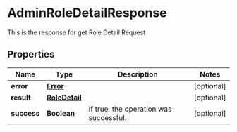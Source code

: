 

# AdminRoleDetailResponse

This is the response for get Role Detail Request
## Properties

Name | Type | Description | Notes
------------ | ------------- | ------------- | -------------
**error** | [**Error**](Error.md) |  |  [optional]
**result** | [**RoleDetail**](RoleDetail.md) |  |  [optional]
**success** | **Boolean** | If true, the operation was successful. |  [optional]



